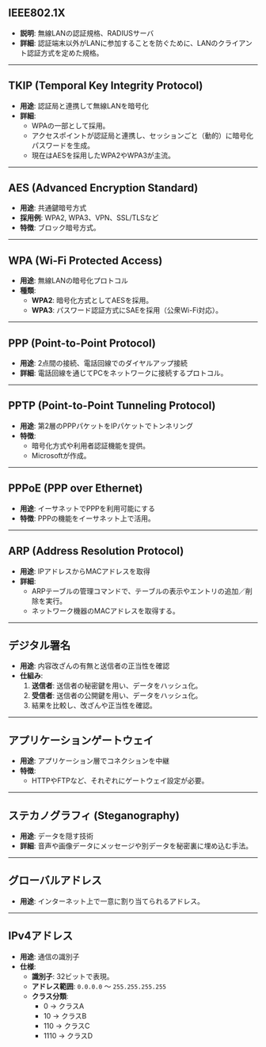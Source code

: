 ## IEEE802.1X
- **説明**: 無線LANの認証規格、RADIUSサーバ
- **詳細**: 認証端末以外がLANに参加することを防ぐために、LANのクライアント認証方式を定めた規格。

---

## TKIP (Temporal Key Integrity Protocol)
- **用途**: 認証局と連携して無線LANを暗号化
- **詳細**: 
  - WPAの一部として採用。
  - アクセスポイントが認証局と連携し、セッションごと（動的）に暗号化パスワードを生成。
  - 現在はAESを採用したWPA2やWPA3が主流。

---

## AES (Advanced Encryption Standard)
- **用途**: 共通鍵暗号方式
- **採用例**: WPA2, WPA3、VPN、SSL/TLSなど
- **特徴**: ブロック暗号方式。

---

## WPA (Wi-Fi Protected Access)
- **用途**: 無線LANの暗号化プロトコル
- **種類**: 
  - **WPA2**: 暗号化方式としてAESを採用。
  - **WPA3**: パスワード認証方式にSAEを採用（公衆Wi-Fi対応）。

---

## PPP (Point-to-Point Protocol)
- **用途**: 2点間の接続、電話回線でのダイヤルアップ接続
- **詳細**: 電話回線を通じてPCをネットワークに接続するプロトコル。

---

## PPTP (Point-to-Point Tunneling Protocol)
- **用途**: 第2層のPPPパケットをIPパケットでトンネリング
- **特徴**:
  - 暗号化方式や利用者認証機能を提供。
  - Microsoftが作成。

---

## PPPoE (PPP over Ethernet)
- **用途**: イーサネットでPPPを利用可能にする
- **特徴**: PPPの機能をイーサネット上で活用。

---

## ARP (Address Resolution Protocol)
- **用途**: IPアドレスからMACアドレスを取得
- **詳細**: 
  - ARPテーブルの管理コマンドで、テーブルの表示やエントリの追加／削除を実行。
  - ネットワーク機器のMACアドレスを取得する。

---

## デジタル署名
- **用途**: 内容改ざんの有無と送信者の正当性を確認
- **仕組み**:
  1. **送信者**: 送信者の秘密鍵を用い、データをハッシュ化。
  2. **受信者**: 送信者の公開鍵を用い、データをハッシュ化。
  3. 結果を比較し、改ざんや正当性を確認。

---

## アプリケーションゲートウェイ
- **用途**: アプリケーション層でコネクションを中継
- **特徴**:
  - HTTPやFTPなど、それぞれにゲートウェイ設定が必要。

---

## ステカノグラフィ (Steganography)
- **用途**: データを隠す技術
- **詳細**: 音声や画像データにメッセージや別データを秘密裏に埋め込む手法。

---

## グローバルアドレス
- **用途**: インターネット上で一意に割り当てられるアドレス。

---

## IPv4アドレス
- **用途**: 通信の識別子
- **仕様**:
  - **識別子**: 32ビットで表現。
  - **アドレス範囲**: `0.0.0.0` 〜 `255.255.255.255`
  - **クラス分類**:
    - 0 → クラスA
    - 10 → クラスB
    - 110 → クラスC
    - 1110 → クラスD


